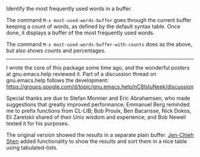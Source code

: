 Identify the most frequently used words in a buffer.

The command
  `M-x most-used-words-buffer`
goes through the current buffer keeping a count of words, as defined by
the default syntax table.  Once done, it displays a buffer of the most
frequently used words.

The command
  `M-x most-used-words-buffer-with-counts`
does as the above, but also shows counts and percentages.

---

I wrote the core of this package some time ago, and the wonderful
posters at gnu.emacs.help reviewed it.  Part of a discussion thread on
gnu.emacs.help follows the development:
https://groups.google.com/d/topic/gnu.emacs.help/nC8IsIuNeek/discussion

Special thanks are due to Stefan Monnier and Eric Abrahamsen, who made
suggestions that greatly improved performance; Emmanuel Berg reminded me
to prefix functions from CL-LIB; Bob Proulx, Ben Bacarisse, Nick Dokos,
Eli Zaretskii shared of their Unix wisdom and experience; and Bob Newell
tested it for his purposes.

The original version showed the results in a separate plain buffer.
[Jen-Chieh Shen](https://github.com/jcs090218) added functionality to
show the results and sort them in a nice table using tabulated-lists.

